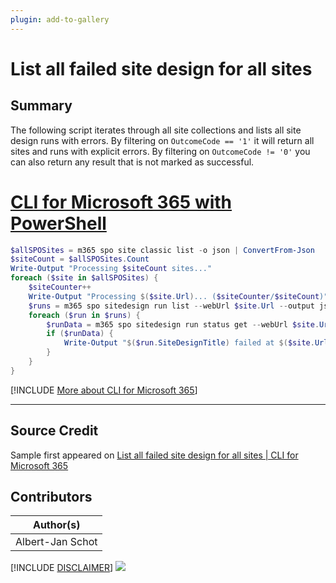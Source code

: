 ```yaml
---
plugin: add-to-gallery
---
```


# List all failed site design for all sites

## Summary

The following script iterates through all site collections and lists all site design runs with errors. By filtering on ``` OutcomeCode == '1' ``` it will return all sites and runs with explicit errors. By filtering on ``` OutcomeCode != '0' ```  you can also return any result that is not marked as successful.
 
# [CLI for Microsoft 365 with PowerShell](#tab/cli-m365-ps)
```powershell
$allSPOSites = m365 spo site classic list -o json | ConvertFrom-Json
$siteCount = $allSPOSites.Count
Write-Output "Processing $siteCount sites..."
foreach ($site in $allSPOSites) {
    $siteCounter++
    Write-Output "Processing $($site.Url)... ($siteCounter/$siteCount)"
    $runs = m365 spo sitedesign run list --webUrl $site.Url --output json | ConvertFrom-Json
    foreach ($run in $runs) {
        $runData = m365 spo sitedesign run status get --webUrl $site.Url --runId $run.ID --query '[?OutcomeCode == `1`]' --output json | ConvertFrom-Json
        if ($runData) {
            Write-Output "$($run.SiteDesignTitle) failed at $($site.Url) with id $($run.ID)"
        }
    }
}
```
[!INCLUDE [More about CLI for Microsoft 365](../../docfx/includes/MORE-CLIM365.md)]
***

## Source Credit

Sample first appeared on [List all failed site design for all sites | CLI for Microsoft 365](https://pnp.github.io/cli-microsoft365/sample-scripts/spo/list-failed-sitedesigns/)

## Contributors

| Author(s) |
|-----------|
| Albert-Jan Schot |


[!INCLUDE [DISCLAIMER](../../docfx/includes/DISCLAIMER.md)]
<img src="https://telemetry.sharepointpnp.com/script-samples/scripts/spo-list-failed-sitedesigns" aria-hidden="true" />